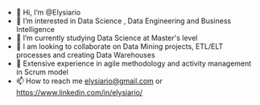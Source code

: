 - 👋 Hi, I’m @Elysiario
- 👀 I’m interested in Data Science , Data Engineering and Business Intelligence
- 🌱 I’m currently studying Data Science at Master's level
- 💞️ I am looking to collaborate on Data Mining projects, ETL/ELT processes and creating Data Warehouses
- 💞️ Extensive experience in agile methodology and activity management in Scrum model
- 📫 How to reach me elysiario@gmail.com or https://www.linkedin.com/in/elysiario/

<!---
Elysiario/Elysiario is a ✨ special ✨ repository because its `README.md` (this file) appears on your GitHub profile.
You can click the Preview link to take a look at your changes.
--->
